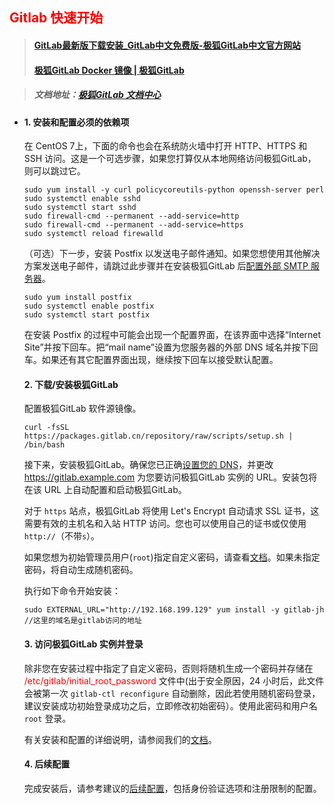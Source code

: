 ## <font color='red'>Gitlab 快速开始</font>



> #### [GitLab最新版下载安装_GitLab中文免费版-极狐GitLab中文官方网站](https://gitlab.cn/install/)
>
> #### [极狐GitLab Docker 镜像 | 极狐GitLab](https://docs.gitlab.cn/jh/install/docker.html)



> ##### 文档地址：[极狐GitLab 文档中心](https://docs.gitlab.cn/)



- #### 1. 安装和配置必须的依赖项

  在 CentOS 7上，下面的命令也会在系统防火墙中打开 HTTP、HTTPS 和 SSH 访问。这是一个可选步骤，如果您打算仅从本地网络访问极狐GitLab，则可以跳过它。

  ```shell
  sudo yum install -y curl policycoreutils-python openssh-server perl
  sudo systemctl enable sshd
  sudo systemctl start sshd
  sudo firewall-cmd --permanent --add-service=http
  sudo firewall-cmd --permanent --add-service=https
  sudo systemctl reload firewalld
  ```

  （可选）下一步，安装 Postfix 以发送电子邮件通知。如果您想使用其他解决方案发送电子邮件，请跳过此步骤并在安装极狐GitLab 后[配置外部 SMTP 服务器](https://docs.gitlab.cn/omnibus/settings/smtp.html)。

  ```shell
  sudo yum install postfix
  sudo systemctl enable postfix
  sudo systemctl start postfix
  ```

  在安装 Postfix 的过程中可能会出现一个配置界面，在该界面中选择“Internet Site”并按下回车。把“mail name”设置为您服务器的外部 DNS 域名并按下回车。如果还有其它配置界面出现，继续按下回车以接受默认配置。

  #### 2. 下载/安装极狐GitLab

  配置极狐GitLab 软件源镜像。

  ```shell
  curl -fsSL https://packages.gitlab.cn/repository/raw/scripts/setup.sh | /bin/bash
  ```

  

  接下来，安装极狐GitLab。确保您已正确[设置您的 DNS](https://docs.gitlab.cn/omnibus/settings/dns.html)，并更改 https://gitlab.example.com 为您要访问极狐GitLab 实例的 URL。安装包将在该 URL 上自动配置和启动极狐GitLab。

  对于 `https` 站点，极狐GitLab 将使用 Let's Encrypt 自动请求 SSL 证书，这需要有效的主机名和入站 HTTP 访问。您也可以使用自己的证书或仅使用 `http://`（不带`s`）。

  如果您想为初始管理员用户(`root`)指定自定义密码，请查看[文档](https://docs.gitlab.cn/omnibus/installation/index.html#设置初始密码)。如果未指定密码，将自动生成随机密码。

  执行如下命令开始安装：

  ```shell
  sudo EXTERNAL_URL="http://192.168.199.129" yum install -y gitlab-jh
  //这里的域名是gitlab访问的地址
  ```

  #### 3. 访问极狐GitLab 实例并登录

  除非您在安装过程中指定了自定义密码，否则将随机生成一个密码并存储在 <font color='red'>/etc/gitlab/initial_root_password</font> 文件中(出于安全原因，24 小时后，此文件会被第一次 `gitlab-ctl reconfigure` 自动删除，因此若使用随机密码登录，建议安装成功初始登录成功之后，立即修改初始密码）。使用此密码和用户名 `root` 登录。

  有关安装和配置的详细说明，请参阅我们的[文档](https://docs.gitlab.cn/omnibus/installation/)。

  #### 4. 后续配置

  

  完成安装后，请参考建议的[后续配置](https://docs.gitlab.cn/jh/install/next_steps.html)，包括身份验证选项和注册限制的配置。